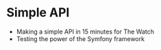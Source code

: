 # Simple API

- Making a simple API in 15 minutes for The Watch
- Testing the power of the Symfony framework
